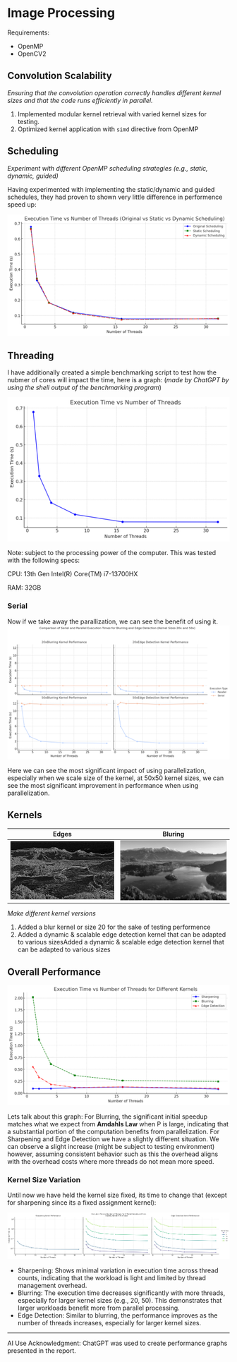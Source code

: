 # Image Processing

Requirements:
+ OpenMP
+ OpenCV2

## Convolution Scalability
_Ensuring that the convolution operation correctly handles different kernel sizes and that the code runs efficiently in parallel._


1. Implemented modular kernel retrieval with varied kernel sizes for testing.
2. Optimized kernel application with `simd` directive from OpenMP




## Scheduling
_Experiment with different OpenMP scheduling strategies (e.g., static, dynamic, guided)_

Having experimented with implementing the static/dynamic and guided schedules, they had proven to shown
very little difference in performence speed up:

![](./media/schedules.png)



## Threading
I have additionally created a simple benchmarking script to test how the nubmer of cores will impact the time, here is a graph:
(_made by ChatGPT by using the shell output of the benchmarking program_)

![](./media/benchmarking.png)

Note: subject to the processing power of the computer. This was tested with the following specs:

CPU: 13th Gen Intel(R) Core(TM) i7-13700HX

RAM: 32GB


### Serial
Now if we take away the parallization, we can see the benefit of using it.
![](./media/serial_speedup.png)

Here we can see the most significant impact of using parallelization, especially when we scale size of the kernel,
at 50x50 kernel sizes, we can see the most significant improvement in performance when using parallelization.

## Kernels

| Edges                    | Bluring                   |
|--------------------------|---------------------------|
| ![](./media/example.png) | ![](./media/example1.png) |

_Make different kernel versions_

1. Added a blur kernel or size $20$ for the sake of testing performence
2. Added a dynamic & scalable edge detection kernel that can be adapted to various sizesAdded a dynamic & scalable edge detection kernel that can be adapted to various sizes

## Overall Performance
![](./media/kernel_perf.png)

Lets talk about this graph: For Blurring, the significant initial speedup matches what we expect from **Amdahls Law** when P is large, indicating that a substantial portion of the computation benefits from parallelization.
For Sharpening and Edge Detection we have a slightly different situation. We can observe a slight increase (might be subject to testing environment) however, assuming consistent behavior such as this the overhead  aligns with the overhead costs where more threads do not mean more speed.

### Kernel Size Variation
Until now we have held the kernel size fixed, its time to change that (except for sharpening since its a fixed assignment kernel):

![](./media/kernel_bench.png)
- Sharpening: Shows minimal variation in execution time across thread counts, indicating that the workload is light and limited by thread management overhead.
- Blurring: The execution time decreases significantly with more threads, especially for larger kernel sizes (e.g., 20, 50). This demonstrates that larger workloads benefit more from parallel processing.
- Edge Detection: Similar to blurring, the performance improves as the number of threads increases, especially for larger kernel sizes.

---
AI Use Acknowledgment: ChatGPT was used to create performance graphs presented in the report.